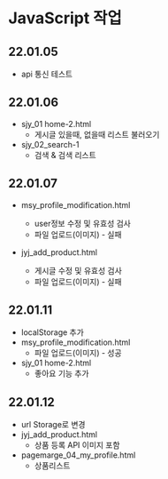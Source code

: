 # JavaScript 작업
## 22.01.05 
- api 통신 테스트

## 22.01.06 
- sjy_01 home-2.html
    -  게시글 있을때, 없을때 리스트 불러오기
- sjy_02_search-1
    - 검색 & 검색 리스트


## 22.01.07
- msy_profile_modification.html
    - user정보 수정 및 유효성 검사
    - 파일 업로드(이미지) - 실패

- jyj_add_product.html
    - 게시글 수정 및 유효성 검사
    - 파일 업로드(이미지) - 실패

## 22.01.11
- localStorage 추가
- msy_profile_modification.html
    - 파일 업로드(이미지) - 성공
- sjy_01 home-2.html
    - 좋아요 기능 추가

## 22.01.12
- url Storage로 변경
- jyj_add_product.html
    - 상품 등록 API 이미지 포함
- pagemarge_04_my_profile.html
    - 상품리스트
